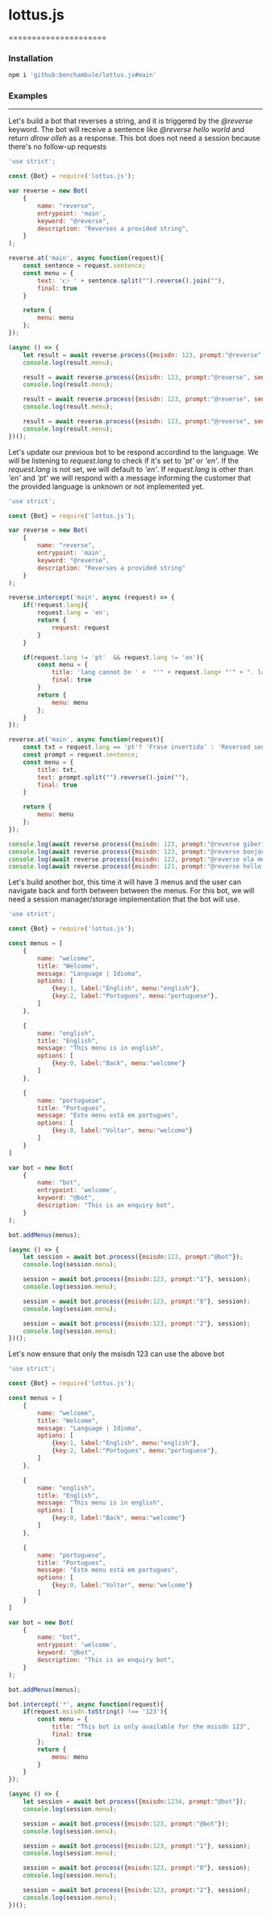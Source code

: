 # lottus.js
=====================

### Installation
```bash
npm i 'github:benchambule/lottus.js#main'  
```

### Examples
---------------------
Let's build a bot that reverses a string, and it is triggered by the _@reverse_ keyword. The bot will receive a sentence like _@reverse hello world_ and return _dlrow olleh_ as a response. This bot does not need a session because there's no follow-up requests

```javascript
'use strict';

const {Bot} = require('lottus.js');

var reverse = new Bot(
    {
        name: "reverse", 
        entrypoint: 'main', 
        keyword: "@reverse", 
        description: "Reverses a provided string",
    }
);

reverse.at('main', async function(request){
    const sentence = request.sentence;
    const menu = {
        text: '👉 ' + sentence.split("").reverse().join(""), 
        final: true
    }

    return {
        menu: menu
    };
});

(async () => {
    let result = await reverse.process({msisdn: 123, prompt:"@reverse", sentence: "giberish"}, null);
    console.log(result.menu);

    result = await reverse.process({msisdn: 123, prompt:"@reverse", sentence: "bonjour le monde"});
    console.log(result.menu);

    result = await reverse.process({msisdn: 123, prompt:"@reverse", sentence: "ola mundo"});
    console.log(result.menu);

    result = await reverse.process({msisdn: 123, prompt:"@reverse", sentence: "hello world"});
    console.log(result.menu);
})();
```

Let's update our previous bot to be respond accordind to the language. We will be listening to _request.lang_ to check if it's set to _'pt'_ or _'en'_. If the _request.lang_ is not set, we will default to _'en'_. If _request.lang_ is other than _'en'_ and _'pt'_ we will respond with a message informing the customer that the provided language is unknown or not implemented yet.

```javascript
'use strict';

const {Bot} = require('lottus.js');

var reverse = new Bot(
    {
        name: "reverse", 
        entrypoint: 'main', 
        keyword: "@reverse", 
        description: "Reverses a provided string" 
    }
);

reverse.intercept('main', async (request) => {
    if(!request.lang){
        request.lang = 'en';
        return {
            request: request
        }
    }

    if(request.lang != 'pt'  && request.lang != 'en'){
        const menu = {
            title: 'lang cannot be ' +  "'" + request.lang+ "'" + ". lang should be 'en' or 'pt'",
            final: true
        }
        return {
            menu: menu
        };
    }
});

reverse.at('main', async function(request){
    const txt = request.lang == 'pt'? 'Frase invertida' : 'Reversed sentence';
    const prompt = request.sentence;
    const menu = {
        title: txt,
        text: prompt.split("").reverse().join(""), 
        final: true
    }

    return {
        menu: menu
    };
});

console.log(await reverse.process({msisdn: 123, prompt:"@reverse giberish"}));
console.log(await reverse.process({msisdn: 123, prompt:"@reverse bonjour le monde", lang:"fr"}));
console.log(await reverse.process({msisdn: 123, prompt:"@reverse ola mundo", lang:"pt"}));
console.log(await reverse.process({msisdn: 123, prompt:"@reverse hello world", lang:"en"}));
```

Let's build another bot, this time it will have 3 menus and the user can navigate back and forth between between the menus. For this bot, we will need a session manager/storage implementation that the bot will use.

```javascript
'use strict';

const {Bot} = require('lottus.js');

const menus = [
    {
        name: "welcome",
        title: "Welcome",
        message: "Language | Idioma",
        options: [
            {key:1, label:"English", menu:"english"},
            {key:2, label:"Portugues", menu:"portuguese"},
        ]
    },

    {
        name: "english",
        title: "English",
        message: "This menu is in english",
        options: [
            {key:0, label:"Back", menu:"welcome"}
        ]
    },

    {
        name: "portuguese",
        title: "Portugues",
        message: "Este menu está em portugues",
        options: [
            {key:0, label:"Voltar", menu:"welcome"}
        ]
    }
]

var bot = new Bot(
    {
        name: "bot", 
        entrypoint: 'welcome', 
        keyword: "@bot", 
        description: "This is an enquiry bot",
    }
);

bot.addMenus(menus);

(async () => {
    let session = await bot.process({msisdn:123, prompt:"@bot"});
    console.log(session.menu);

    session = await bot.process({msisdn:123, prompt:"1"}, session);
    console.log(session.menu);

    session = await bot.process({msisdn:123, prompt:"0"}, session);
    console.log(session.menu);

    session = await bot.process({msisdn:123, prompt:"2"}, session);
    console.log(session.menu);
})();
```

Let's now ensure that only the msisdn 123 can use the above bot

```javascript
'use strict';

const {Bot} = require('lottus.js');

const menus = [
    {
        name: "welcome",
        title: "Welcome",
        message: "Language | Idioma",
        options: [
            {key:1, label:"English", menu:"english"},
            {key:2, label:"Portugues", menu:"portuguese"},
        ]
    },

    {
        name: "english",
        title: "English",
        message: "This menu is in english",
        options: [
            {key:0, label:"Back", menu:"welcome"}
        ]
    },

    {
        name: "portuguese",
        title: "Portugues",
        message: "Este menu está em portugues",
        options: [
            {key:0, label:"Voltar", menu:"welcome"}
        ]
    }
]

var bot = new Bot(
    {
        name: "bot", 
        entrypoint: 'welcome', 
        keyword: "@bot", 
        description: "This is an enquiry bot",
    }
);

bot.addMenus(menus);

bot.intercept('*', async function(request){
    if(request.msisdn.toString() !== '123'){
        const menu = {
            title: "This bot is only available for the msisdn 123",
            final: true
        };
        return {
            menu: menu
        }
    }
});

(async () => {
    let session = await bot.process({msisdn:1234, prompt:"@bot"});
    console.log(session.menu);

    session = await bot.process({msisdn:123, prompt:"@bot"});
    console.log(session.menu);

    session = await bot.process({msisdn:123, prompt:"1"}, session);
    console.log(session.menu);

    session = await bot.process({msisdn:123, prompt:"0"}, session);
    console.log(session.menu);

    session = await bot.process({msisdn:123, prompt:"2"}, session);
    console.log(session.menu);
})();
```
